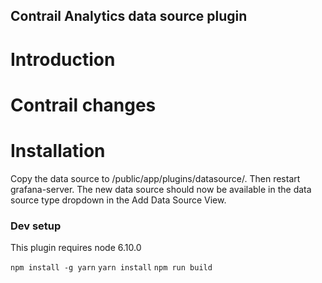 ## Contrail Analytics data source plugin

# Introduction

# Contrail changes

# Installation
Copy the data source to /public/app/plugins/datasource/. Then restart grafana-server. The new data source should now be available in the data source type dropdown in the Add Data Source View.

### Dev setup

This plugin requires node 6.10.0

`npm install -g yarn`
`yarn install`
`npm run build`
